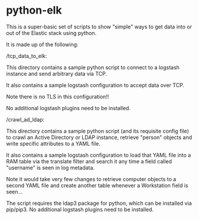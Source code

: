 # python-elk
This is a super-basic set of scripts to show "simple" ways to get data into or out of the Elastic stack using python.

It is made up of the following:

/tcp_data_to_elk:

This directory contains a sample python script to connect to a logstash instance and send arbitrary data via TCP.

It also contains a sample logstash configuration to accept data over TCP.

Note there is no TLS in this configuration!!

No additional logstash plugins need to be installed.

/crawl_ad_ldap:

This directory contains a sample python script (and its requisite config file) to crawl an Active Directory or LDAP instance, retrieve "person" objects and write specific attributes to a YAML file.

It also contains a sample logstash configuration to load that YAML file into a RAM table via the translate filter and search it any time a field called "username" is seen in log metadata.

Note it would take very few changes to retrieve computer objects to a second YAML file and create another table whenever a Workstation field is seen...

The script requires the ldap3 package for python, which can be installed via pip/pip3. No additional logstash plugins need to be installed.
